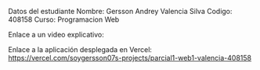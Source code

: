 Datos del estudiante
Nombre: Gersson Andrey Valencia Silva 
Codigo: 408158
Curso: Programacion Web

Enlace a un video explicativo: 

Enlace a la aplicación desplegada en Vercel: https://vercel.com/soygersson07s-projects/parcial1-web1-valencia-408158
